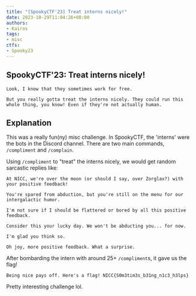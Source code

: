 ```yaml
---
title: "[SpookyCTF'23] Treat interns nicely!"
date: 2023-10-29T11:04:26+08:00
authors:
- Kairos
tags:
- misc
ctfs:
- Spooky23
---
```


## SpookyCTF'23: Treat interns nicely!
```
Look, I know that they sometimes work for free.

But you really gotta treat the interns nicely. They could run this whole thing, you know! Even if they're not actually human.
```

## Explanation

This was a really fun(ny) misc challenge. In SpookyCTF, the 'interns' were the bots in the Discord channel. There are two main commands, `/compliment` and `/complain`. 

Using `/compliment` to "treat" the interns nicely, we would get random sarcastic replies like:
```
At NICC, we're over the moon (or should I say, over Zorglax?) with your positive feedback!

You're spared from abduction, but you're still on the menu for our intergalactic humor.

I'm not sure if I should be flattered or bored by all this positive feedback.

Consider this your lucky day. We won't be abducting you... for now.

I'm glad you think so.

Oh joy, more positive feedback. What a surprise.
```

After bombarding the intern with around 25+ `/compliment`s, it gave us the flag!
```
Being nice pays off. Here's a flag! NICC{S0m3tim3s_b31ng_n1c3_h3lps}
```

Pretty interesting challenge lol.